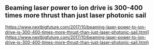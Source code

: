 ## Beaming laser power to ion drive is 300-400 times more thrust than just laser photonic sail
  
  [https://www.nextbigfuture.com/2017/10/beaming-laser-power-to-ion-drive-is-300-400-times-more-thrust-than-just-laser-photonic-sail.html](https://www.nextbigfuture.com/2017/10/beaming-laser-power-to-ion-drive-is-300-400-times-more-thrust-than-just-laser-photonic-sail.html)